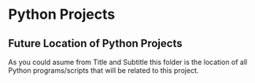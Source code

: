 # Python Projects
## Future Location of Python Projects
As you could asume from Title and Subtitle this folder is the location of all Python programs/scripts that will be related to this project.
